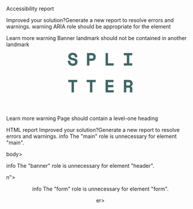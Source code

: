 Accessibility report

Improved your solution?Generate a new report to resolve errors and warnings.
warning
ARIA role should be appropriate for the element

<form method="POST" action="/" id="form-tip-calculator" class="tip-calculator" role="form">

Learn more
warning
Banner landmark should not be contained in another landmark

<header class="tip-calculator__logo" role="banner">
        <img src="./images/logo.svg" alt="Logo">
      </header>

Learn more
warning
Page should contain a level-one heading

<html lang="en">



HTML report
Improved your solution?Generate a new report to resolve errors and warnings.
info
The "main" role is unnecessary for element "main".

body>  <main class="container" role="main">

info
The "banner" role is unnecessary for element "header".

n">  <header class="tip-calculator__logo" role="banner">

info
The "form" role is unnecessary for element "form".

er>  <form method="POST" action="/" id="form-tip-calculator" class="tip-calculator" role="form">